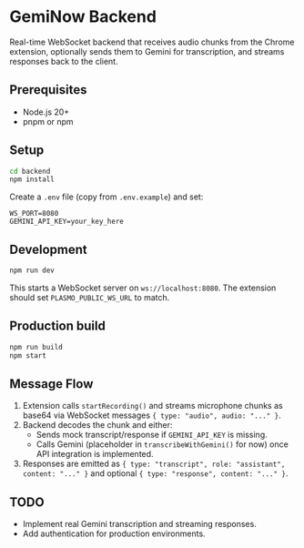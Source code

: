 # GemiNow Backend

Real-time WebSocket backend that receives audio chunks from the Chrome extension, optionally sends them to Gemini for transcription, and streams responses back to the client.

## Prerequisites

- Node.js 20+
- pnpm or npm

## Setup

```bash
cd backend
npm install
```

Create a `.env` file (copy from `.env.example`) and set:

```
WS_PORT=8080
GEMINI_API_KEY=your_key_here
```

## Development

```bash
npm run dev
```

This starts a WebSocket server on `ws://localhost:8080`. The extension should set `PLASMO_PUBLIC_WS_URL` to match.

## Production build

```bash
npm run build
npm start
```

## Message Flow

1. Extension calls `startRecording()` and streams microphone chunks as base64 via WebSocket messages `{ type: "audio", audio: "..." }`.
2. Backend decodes the chunk and either:
   - Sends mock transcript/response if `GEMINI_API_KEY` is missing.
   - Calls Gemini (placeholder in `transcribeWithGemini()` for now) once API integration is implemented.
3. Responses are emitted as `{ type: "transcript", role: "assistant", content: "..." }` and optional `{ type: "response", content: "..." }`.

## TODO

- Implement real Gemini transcription and streaming responses.
- Add authentication for production environments.
